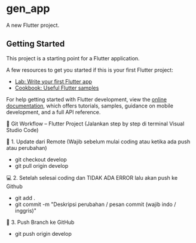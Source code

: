 # gen_app

A new Flutter project.

## Getting Started

This project is a starting point for a Flutter application.

A few resources to get you started if this is your first Flutter project:

- [Lab: Write your first Flutter app](https://docs.flutter.dev/get-started/codelab)
- [Cookbook: Useful Flutter samples](https://docs.flutter.dev/cookbook)

For help getting started with Flutter development, view the
[online documentation](https://docs.flutter.dev/), which offers tutorials,
samples, guidance on mobile development, and a full API reference.



🚀 Git Workflow – Flutter Project (Jalankan step by step di terminal Visual Studio Code)

🔄 1. Update dari Remote (Wajib sebelum mulai coding atau ketika ada push atau perubahan)

- git checkout develop
- git pull origin develop

💻 2. Setelah selesai coding dan TIDAK ADA ERROR lalu akan push ke Github

- git add .
- git commit -m "Deskripsi perubahan / pesan commit (wajib indo / inggris)"

🚀 3. Push Branch ke GitHub

- git push origin develop
